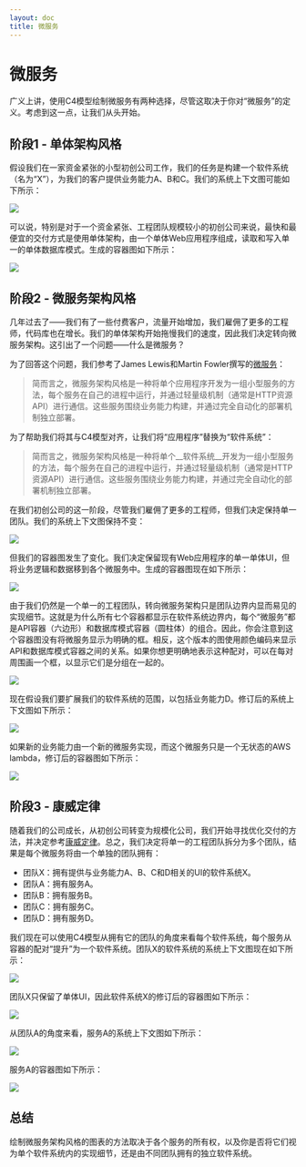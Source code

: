 ```yaml
---
layout: doc
title: 微服务
---
```


# 微服务

广义上讲，使用C4模型绘制微服务有两种选择，尽管这取决于你对“微服务”的定义。考虑到这一点，让我们从头开始。

## 阶段1 - 单体架构风格

假设我们在一家资金紧张的小型初创公司工作，我们的任务是构建一个软件系统（名为“X”），为我们的客户提供业务能力A、B和C。我们的系统上下文图可能如下所示：

[![](/images/microservices/1.png)](/images/microservices/1.png)

可以说，特别是对于一个资金紧张、工程团队规模较小的初创公司来说，最快和最便宜的交付方式是使用单体架构，由一个单体Web应用程序组成，读取和写入单一的单体数据库模式。生成的容器图如下所示：

[![](/images/microservices/2.png)](/images/microservices/2.png)

## 阶段2 - 微服务架构风格

几年过去了——我们有了一些付费客户，流量开始增加，我们雇佣了更多的工程师，代码库也在增长。我们的单体架构开始拖慢我们的速度，因此我们决定转向微服务架构。这引出了一个问题——什么是微服务？

为了回答这个问题，我们参考了James Lewis和Martin Fowler撰写的[微服务](https://martinfowler.com/articles/microservices.html)：

> 简而言之，微服务架构风格是一种将单个应用程序开发为一组小型服务的方法，每个服务在自己的进程中运行，并通过轻量级机制（通常是HTTP资源API）进行通信。这些服务围绕业务能力构建，并通过完全自动化的部署机制独立部署。

为了帮助我们将其与C4模型对齐，让我们将“应用程序”替换为“软件系统”：

> 简而言之，微服务架构风格是一种将单个__软件系统__开发为一组小型服务的方法，每个服务在自己的进程中运行，并通过轻量级机制（通常是HTTP资源API）进行通信。这些服务围绕业务能力构建，并通过完全自动化的部署机制独立部署。

在我们初创公司的这一阶段，尽管我们雇佣了更多的工程师，但我们决定保持单一团队。我们的系统上下文图保持不变：

[![](/images/microservices/3.png)](/images/microservices/3.png)

但我们的容器图发生了变化。我们决定保留现有Web应用程序的单一单体UI，但将业务逻辑和数据移到各个微服务中。生成的容器图现在如下所示：

[![](/images/microservices/4.png)](/images/microservices/4.png)

由于我们仍然是一个单一的工程团队，转向微服务架构只是团队边界内显而易见的实现细节。这就是为什么所有七个容器都显示在软件系统边界内，每个“微服务”都是API容器（六边形）和数据库模式容器（圆柱体）的组合。因此，你会注意到这个容器图没有将微服务显示为明确的框。相反，这个版本的图使用颜色编码来显示API和数据库模式容器之间的关系。如果你想更明确地表示这种配对，可以在每对周围画一个框，以显示它们是分组在一起的。

[![](/images/microservices/5.png)](/images/microservices/5.png)

现在假设我们要扩展我们的软件系统的范围，以包括业务能力D。修订后的系统上下文图如下所示：

[![](/images/microservices/6.png)](/images/microservices/6.png)

如果新的业务能力由一个新的微服务实现，而这个微服务只是一个无状态的AWS lambda，修订后的容器图如下所示：

[![](/images/microservices/7.png)](/images/microservices/7.png)

## 阶段3 - 康威定律

随着我们的公司成长，从初创公司转变为规模化公司，我们开始寻找优化交付的方法，并决定参考[康威定律](https://en.wikipedia.org/wiki/Conway%27s_law)。总之，我们决定将单一的工程团队拆分为多个团队，结果是每个微服务将由一个单独的团队拥有：

- 团队X：拥有提供与业务能力A、B、C和D相关的UI的软件系统X。
- 团队A：拥有服务A。
- 团队B：拥有服务B。
- 团队C：拥有服务C。
- 团队D：拥有服务D。

我们现在可以使用C4模型从拥有它的团队的角度来看每个软件系统，每个服务从容器的配对“提升”为一个软件系统。团队X的软件系统的系统上下文图现在如下所示：

[![](/images/microservices/8.png)](/images/microservices/8.png)

团队X只保留了单体UI，因此软件系统X的修订后的容器图如下所示：

[![](/images/microservices/9.png)](/images/microservices/9.png)

从团队A的角度来看，服务A的系统上下文图如下所示：

[![](/images/microservices/10.png)](/images/microservices/10.png)

服务A的容器图如下所示：

[![](/images/microservices/11.png)](/images/microservices/11.png)

## 总结

绘制微服务架构风格的图表的方法取决于各个服务的所有权，以及你是否将它们视为单个软件系统内的实现细节，还是由不同团队拥有的独立软件系统。